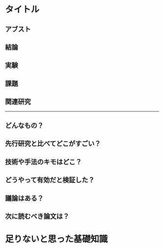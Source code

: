 # タイトル


## アブスト

## 結論

## 実験

## 課題

## 関連研究

-------------------------------------------

## どんなもの？

## 先行研究と比べてどこがすごい？

##  技術や手法のキモはどこ？

##  どうやって有効だと検証した？

##  議論はある？

##  次に読むべき論文は？

# 足りないと思った基礎知識
